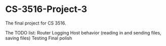 CS-3516-Project-3
=================

The final project for CS 3516.

The TODO list:
Router Logging
Host behavior (reading in and sending files, saving files)
Testing
Final polish

